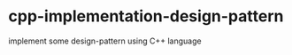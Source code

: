 cpp-implementation-design-pattern
=================================

implement some design-pattern using C++ language
